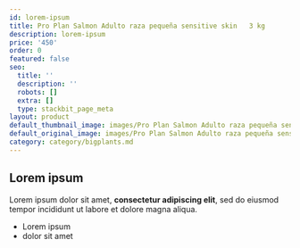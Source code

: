 ```yaml
---
id: lorem-ipsum
title: Pro Plan Salmon Adulto raza pequeña sensitive skin   3 kg
description: lorem-ipsum
price: '450'
order: 0
featured: false
seo:
  title: ''
  description: ''
  robots: []
  extra: []
  type: stackbit_page_meta
layout: product
default_thumbnail_image: images/Pro Plan Salmon Adulto raza pequeña sensitive skin 3 kg.jpg
default_original_image: images/Pro Plan Salmon Adulto raza pequeña sensitive skin 3 kg.jpg
category: category/bigplants.md
---
```

## Lorem ipsum

Lorem ipsum dolor sit amet, **consectetur adipiscing elit**, sed do eiusmod tempor incididunt ut labore et dolore magna aliqua.

- Lorem ipsum
- dolor sit amet
